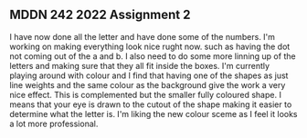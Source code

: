 ## MDDN 242 2022 Assignment 2

I have now done all the letter and have done some of the numbers. I'm working on making everything look nice rught now. such as having the dot not coming out of the a and b. I also need to do some more linning up of the letters and making sure that they all fit inside the boxes. I'm currently playing around with colour and I find that having one of the shapes as just line weights and the same colour as the background give the work a very nice effect. This is complemented but the smaller fully coloured shape. I means that your eye is drawn to the cutout of the shape making it easier to determine what the letter is. I'm liking the new colour sceme as I feel it looks a lot more professional. 




